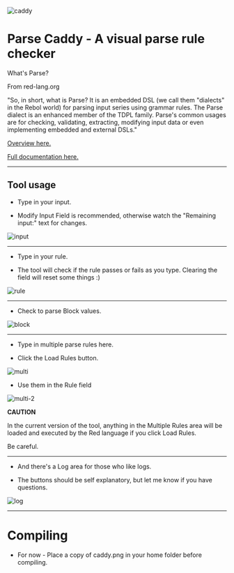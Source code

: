 

![caddy](images/caddy.png) 

# Parse Caddy - A visual parse rule checker     

What's Parse?

From red-lang.org

"So, in short, what is Parse? It is an embedded DSL (we call them "dialects" in the Rebol world) for parsing input series using grammar rules. The Parse dialect is an enhanced member of the TDPL family. Parse's common usages are for checking, validating, extracting, modifying input data or even implementing embedded and external DSLs."

[Overview here.](https://www.red-lang.org/search?q=parse)

[Full documentation here.](https://github.com/red/docs/blob/master/en/parse.adoc)

----

## Tool usage

* Type in your input. 
- Modify Input Field is recommended, otherwise watch the "Remaining input:" text for changes.


![input](images/input.png)

----

* Type in your rule. 

- The tool will check if the rule passes or fails as you type. Clearing the field will reset some things :)

![rule](images/rule.png)

----

* Check to parse Block values.

![block](images/block.png)

----

* Type in multiple parse rules here.
- Click the Load Rules button.

![multi](images/multi.png)

* Use them in the Rule field

![multi-2](images/multi-2.png)

**CAUTION**

In the current version of the tool, anything in the Multiple Rules area will be loaded and executed by the Red language if you click Load Rules. 

Be careful.

----

* And there's a Log area for those who like logs.
- The buttons should be self explanatory, but let me know if you have questions.

![log](images/log.png)

----

# Compiling

* For now - Place a copy of caddy.png in your home folder before compiling.